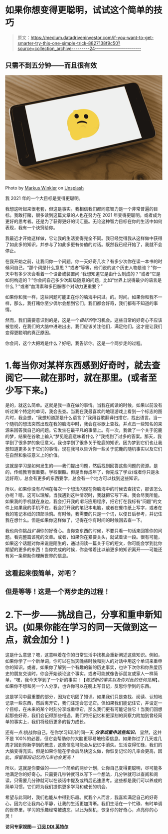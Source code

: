# 如果你想变得更聪明，试试这个简单的技巧

> 原文：<https://medium.datadriveninvestor.com/if-you-want-to-get-smarter-try-this-one-simple-trick-8827138f9c50?source=collection_archive---------24----------------------->

## 只需不到五分钟——而且很有效

![](img/723ee6fad8e5a47f2710c147e0192d91.png)

Photo by [Markus Winkler](https://unsplash.com/@markuswinkler?utm_source=medium&utm_medium=referral) on [Unsplash](https://unsplash.com?utm_source=medium&utm_medium=referral)

我 2021 年的一个大目标是变得更聪明。

我想这听起来很老套，但这是事实。我相信我们都同意智力是一个非常普遍的目标。我敢打赌，很多读到这篇文章的人也在努力在 2021 年变得更聪明。或者成为更好的思考者。还是为了获得更好的词汇量。无论这种智力目标在你的生活中如何表现，我有一个诀窍给你。

我最近才开始这样做，它让我的生活变得完全不同。我已经觉得我从这样做中获得了如此多的知识，并参与了如此多更有价值的对话。既然我已经开始了，我就不会停止。

在我开始之前，让我问你一个问题。你一天好奇几次？有多少次你在读一本书的时候问自己，“那个词是什么意思？”或者“等等，他们说的这个历史人物是谁？”你一天中有多少次会看着一个设备或装置问:“我想知道它是由什么制成的？”或者“它是如何构造的？”你会问自己多少次超级随意的问题，比如“世界上说得最少的语言是什么？”或者“血清素和多巴胺哪个对动力更重要？”

如果你和我一样，这些问题可能正在你的脑海中闪过。的。时间。如果你和我不一样，那么，我打赌你至少偶尔会想到它们。我们都会好奇，我们都有不知道的事情。

然而，我们需要意识到的是，这是一个*极好的*学习机会。这些日常的好奇心不应该被忽视，在我们的大脑中进进出出。我们应该关注他们，满足他们。这才是让我们变得更聪明的真正原因。

你会问，这个大把戏是什么？好吧，我告诉你。这是一个两步走的过程。

# 1.每当你对某样东西感到好奇时，就去查阅它——就在那时，就在那里。(或者至少写下来。)

是的，就这么简单。这就是我一直在做的事情。当我在阅读的时候，如果以前没有听过某个特定的单词，我会去查。当我在我最喜欢的地理游戏上看到一个标志的图片时，我会想，“我想知道那是什么语言？”我用谷歌翻译扫描它，找出语言。当一个随机的想法突然出现在我的脑海中时，我会在谷歌上查找，并点击一些知名的来源来回答我自己的问题。它发生在最平凡的事情上。有一次，我做了一个关于驼鹿的梦，结果在谷歌上输入“梦见驼鹿意味着什么？”我找到了过多的答案。那天，我学到了很多梦的象征意义。我也学到了很多关于驼鹿的知识，因为梦到它们也让我想知道更多关于它们的事情。现在我可以告诉你一些关于驼鹿的随机事实以及它们在自然和象征意义上的价值。

这就是学习是如何发生的——我们提出问题，然后找到回答这些问题的资源。是的，传统教育很重要。学校很酷。但是当你成年了，你完成了学业(或者你只是永远好奇)，总会有更多的东西要学，总会有一个地方可以找到这些知识。

所以，如果你没有*时间*在每次一个想法闪现在你脑海中的时候去查找它，那该怎么办呢？嗯，这可以理解。当我遇到这种情况时，我就把它写下来。我会尽我所能。如果我的手机就在身边，我会打开我的*笔记*应用程序，把它打在我标有“问题”的文件上如果我的手机不在，我会打开我的笔记本电脑，或者在餐巾纸上写字，或者在我的笔记本纸的顶部涂鸦。有时候，我需要的只是一个词，以便日后参考，并记住我在想什么。但是如果你这样做了，记得在你有时间的时候回去查一下。

我也向你挑战*扩展*你的好奇心。当你查东西的时候，不要只看一句话来回答你的问题。看完整篇该死的文章。或者，如果你在紧要关头，就试着读一段。很有可能，如果这个话题对你来说是陌生的，通过阅读一篇关于它的短文，你可能会学到比你期望的更多的东西！当你完成的时候，你会带着比以前更多的知识离开——可能还有另一条帮助你理解世界的信息。

## 这看起来很简单，对吧？

## 但是等等！这是一个两步走的过程！

# 2.下一步——挑战自己，分享和重申新知识。(如果你能在学习的同一天做到这一点，就会加分！)

这是什么意思？嗯，这意味着在你的日常生活中找机会重新阐述这些知识。例如，如果你学了一个新单词，你可以在当天晚些时候和别人的对话中用这个单词来重申你的知识。或者，如果你了解到一个有趣的新的历史事实，也许下次你和你热爱历史的朋友交谈时，你会开始谈论这个事实。或者可能就像告诉朋友或家人一样简单，“嘿，我今天学到了一个新的事实！【*陈述新的事实以及你对此的任何见解*】。如果你不想和另一个人分享，也许你可以在晚上写日记，反思你学到的东西。

这是学习中最重要的部分，因为它巩固了知识。如果我们只是查找、阅读、认知地记录一些东西，然后离开它，我们注定会忘记它。但如果我们能记住它，并设定一个目标，在未来的某个时刻分享或重申它，那么我们更有可能记住它！当我们回想起那些好奇，我们会记得那些相遇。我们将把记忆和更深刻的洞察力附加到曾经简单的事实上，我们将经历更多的智力成长。

还有一点:挑战你自己，在你学习知识的同一天 ***分享或重申这些知识。*** 显然，这并不是 100%的必要，但它会帮助你的大脑更容易地检索信息。如果你过了几天或几周才回到你新学到的概念，这些信息可能会从记忆中消失。生活变得忙碌，我们的大脑变得充实。但是如果你能在学会后尽快这么做，你恢复记忆的几率会更高，因此，*保留那段记忆的几率也会更高！*

所以，这就是你要做的——一个简单的两步计划，让你自己变得更聪明，尽可能多地满足你的好奇心。只需要几秒钟就可以写下一个想法，几分钟就可以查阅和阅读，只需要几分钟就可以在谈话中提及或稍后迅速思考。这些都是我们可以养成的简单习惯，它们将为我们提供更多学习和成长的机会。

希望与此同时，我们也能从中得到乐趣。就我个人而言，我喜欢满足自己的好奇心，因为它让我内心平静，让我的生活更加清晰。我们生活在一个忙碌、有时单调的世界里，学习的乐趣经常被遗忘。以此为契机，恢复你的好奇心，点亮你的心灵！

**访问专家视图—** [**订阅 DDI 英特尔**](https://datadriveninvestor.com/ddi-intel)